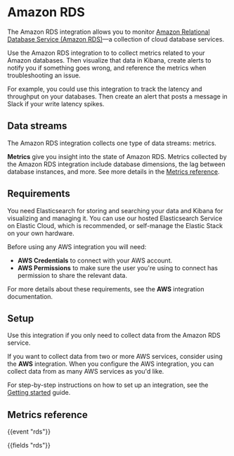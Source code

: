 # Amazon RDS

The Amazon RDS integration allows you to monitor [Amazon Relational Database Service (Amazon RDS)](https://aws.amazon.com/rds)—a collection of cloud database services.

Use the Amazon RDS integration to to collect metrics related to your Amazon databases. Then visualize that data in Kibana, create alerts to notify you if something goes wrong, and reference the metrics when troubleshooting an issue.

For example, you could use this integration to track the latency and throughput on your databases. Then create an alert that posts a message in Slack if your write latency spikes.

## Data streams

The Amazon RDS integration collects one type of data streams: metrics.

**Metrics** give you insight into the state of Amazon RDS.
Metrics collected by the Amazon RDS integration include database dimensions, the lag between database instances, and more. See more details in the [Metrics reference](#metrics-reference).

## Requirements

You need Elasticsearch for storing and searching your data and Kibana for visualizing and managing it.
You can use our hosted Elasticsearch Service on Elastic Cloud, which is recommended, or self-manage the Elastic Stack on your own hardware.

Before using any AWS integration you will need:

* **AWS Credentials** to connect with your AWS account.
* **AWS Permissions** to make sure the user you're using to connect has permission to share the relevant data.

For more details about these requirements, see the **AWS** integration documentation.

## Setup

Use this integration if you only need to collect data from the Amazon RDS service.

If you want to collect data from two or more AWS services, consider using the **AWS** integration.
When you configure the AWS integration, you can collect data from as many AWS services as you'd like.

For step-by-step instructions on how to set up an integration, see the
[Getting started](https://www.elastic.co/guide/en/welcome-to-elastic/current/getting-started-observability.html) guide.

## Metrics reference

{{event "rds"}}

{{fields "rds"}}